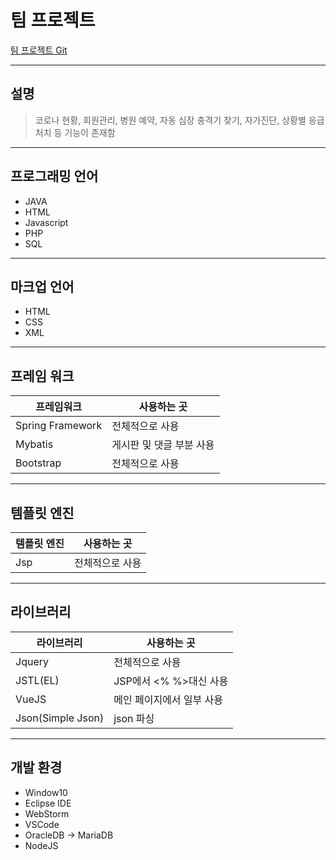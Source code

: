 # 팀 프로젝트
[팀 프로젝트 Git](https://github.com/sist3TeamProject/project)

---

## 설명
> 코로나 현황, 회원관리, 병원 예약, 자동 심장 충격기 찾기,
> 자가진단, 상황별 응급처치 등 기능이 존재함

---

## 프로그래밍 언어
- JAVA
- HTML
- Javascript
- PHP
- SQL

---

## 마크업 언어
- HTML
- CSS
- XML

---

## 프레임 워크
| 프레임워크 | 사용하는 곳 |
| ------ | ------ |
| Spring Framework | 전체적으로 사용 |
| Mybatis | 게시판 및 댓글 부분 사용 |
| Bootstrap | 전체적으로 사용 |

---

## 템플릿 엔진
| 템플릿 엔진 | 사용하는 곳 |
| ------ | ------ |
| Jsp | 전체적으로 사용 |

---

## 라이브러리
| 라이브러리 | 사용하는 곳 |
| ------ | ------ |
| Jquery | 전체적으로 사용 |
| JSTL(EL) | JSP에서 <% %>대신 사용 |
| VueJS | 메인 페이지에서 일부 사용 |
| Json(Simple Json) | json 파싱

---

## 개발 환경
- Window10
- Eclipse IDE
- WebStorm
- VSCode
- OracleDB -> MariaDB
- NodeJS